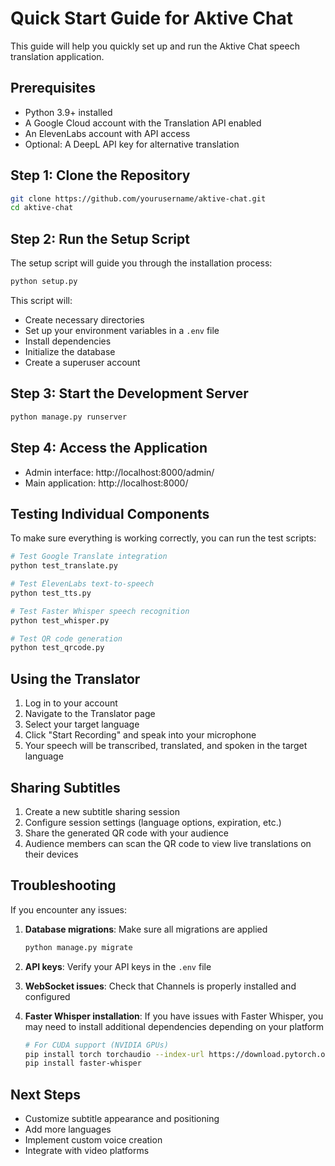 # Quick Start Guide for Aktive Chat

This guide will help you quickly set up and run the Aktive Chat speech translation application.

## Prerequisites

- Python 3.9+ installed
- A Google Cloud account with the Translation API enabled
- An ElevenLabs account with API access
- Optional: A DeepL API key for alternative translation

## Step 1: Clone the Repository

```bash
git clone https://github.com/yourusername/aktive-chat.git
cd aktive-chat
```

## Step 2: Run the Setup Script

The setup script will guide you through the installation process:

```bash
python setup.py
```

This script will:
- Create necessary directories
- Set up your environment variables in a `.env` file
- Install dependencies
- Initialize the database
- Create a superuser account

## Step 3: Start the Development Server

```bash
python manage.py runserver
```

## Step 4: Access the Application

- Admin interface: http://localhost:8000/admin/
- Main application: http://localhost:8000/

## Testing Individual Components

To make sure everything is working correctly, you can run the test scripts:

```bash
# Test Google Translate integration
python test_translate.py

# Test ElevenLabs text-to-speech
python test_tts.py

# Test Faster Whisper speech recognition
python test_whisper.py

# Test QR code generation
python test_qrcode.py
```

## Using the Translator

1. Log in to your account
2. Navigate to the Translator page
3. Select your target language
4. Click "Start Recording" and speak into your microphone
5. Your speech will be transcribed, translated, and spoken in the target language

## Sharing Subtitles

1. Create a new subtitle sharing session
2. Configure session settings (language options, expiration, etc.)
3. Share the generated QR code with your audience
4. Audience members can scan the QR code to view live translations on their devices

## Troubleshooting

If you encounter any issues:

1. **Database migrations**: Make sure all migrations are applied
   ```bash
   python manage.py migrate
   ```

2. **API keys**: Verify your API keys in the `.env` file

3. **WebSocket issues**: Check that Channels is properly installed and configured

4. **Faster Whisper installation**: If you have issues with Faster Whisper, you may need to install additional dependencies depending on your platform
   ```bash
   # For CUDA support (NVIDIA GPUs)
   pip install torch torchaudio --index-url https://download.pytorch.org/whl/cu118
   pip install faster-whisper
   ```

## Next Steps

- Customize subtitle appearance and positioning
- Add more languages 
- Implement custom voice creation
- Integrate with video platforms